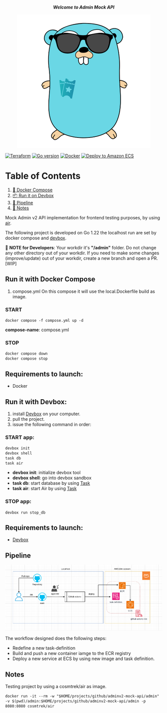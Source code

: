***<p style="text-align: center;">Welcome to Admin Mock API</p>***

<p align="center">
  <img src="/.github/media/go-clorian.png" />
</p>

[![Terraform](https://img.shields.io/badge/Terraform-1s?style=flat&logo=terraform&labelColor=white&color=back)](https://www.terraform.io/)
[![Go version](https://img.shields.io/badge/Go%201.22-1s?style=flat&logo=go&labelColor=white)](https://tip.golang.org/doc/go1.22)
[![Docker](https://img.shields.io/badge/Docker-1s?style=flat&logo=Docker&labelColor=white&color=blue)](https://www.docker.com/)
[![Deploy to Amazon ECS](https://github.com/tiqueteo/adminv2-mock-api/actions/workflows/deploy.yml/badge.svg?branch=infra)](https://github.com/tiqueteo/adminv2-mock-api/actions/workflows/deploy.yml)

# Table of Contents
1. [🐋 Docker Compose](#run-it-with-docker-compose)
2. [📦 Run it on Devbox](#run-it-with-devbox)
3. [🧪 Pipeline](#pipeline)
4. [📄 Notes](#notes)

Mock Admin v2 API implementation for frontend testing purposes, by using [air](https://github.com/cosmtrek/air).

The following project is developed on Go 1.22 the localhost run are set by docker compose and [devbox](https://www.jetify.com/devbox/docs/quickstart/).

🛂 **NOTE for Developers**: Your workdir it's **"/admin"** folder. Do not change any other directory out of your workdir. If you need to make some changes (improve/update) out of your workdir, create a new branch and open a PR. [WIP]

## Run it with Docker Compose

1. compose.yml
On this compose it will use the local.Dockerfile build as image.

### START

```
docker compose -f compose.yml up -d
```

**compose-name**: compose.yml

### STOP
```
docker compose down
docker compose stop
```
## Requirements to launch:

- Docker

## Run it with Devbox:

1. install [Devbox](https://www.jetify.com/devbox/docs/quickstart/) on your computer.
2. pull the project.
3. issue the following command in order:

### START app:
```
devbox init
devbox shell
task db
task air
```

- **devbox init**: initialize devbox tool
- **devbox shell**: go into devbox sandbox
- **task db**: start database by using [Task](https://taskfile.dev/)
- **task air**: start Air by using [Task](https://taskfile.dev/)


### STOP app:
```
devbox run stop_db
```

## Requirements to launch:

- [Devbox](https://www.jetify.com/devbox/docs/quickstart/)


## Pipeline

![](/.github/media/workflow.png)

The workflow designed does the following steps:

* Redefine a new task-definition
* Build and push a new container iamge to the ECR registry
* Deploy a new service at ECS by using new image and task definition.

## Notes

Testing project by using a cosmtrek/air as image.

```
docker run -it --rm -w "$HOME/projects/github/adminv2-mock-api/admin" -v $(pwd)/admin:$HOME/projects/github/adminv2-mock-api/admin -p 8080:8080 cosmtrek/air
```